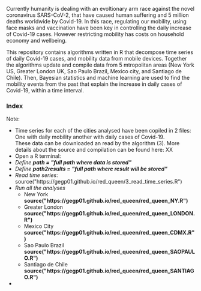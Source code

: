 Currently humanity is dealing with an evoltionary arm race against the novel coronavirus SARS-CoV-2, that have caused human suffering and 5 million deaths worldwide by Covid-19. In this race, regulating our mobility, using face masks and vaccination have been key in controlling the daily increase of Covid-19 cases. However restricting mobility has costs on household economy and wellbeing. 

This repository contains algorithms written in R that decompose time series of daily Covid-19 cases, and mobility data from mobile devices. Together the algorithms update and compile data from 5 mtropolitan areas (New York US, Greater London UK, Sao Paulo Brazil, Mexico city, and Santiago de Chile). Then, Bayesian statistics and machine learning are used to find the mobility events from the past that explain the increase in daily cases of Covid-19, within a time interval.

<h3>Index</h3>

Note: 

<ul>
  <li>Time series for each of the cities analysed have been copiled in 2 files: One with daily mobility another with daily cases of Covid-19. <br> These data can be downloaded an read by the algorithm (3). More details about the source and compilation can be found here: XX </li>

  <li>Open a R terminal:
  <li><i>Define <b>path = "full path where data is stored"</b></i></li>
  <li><i>Define <b>path2results = "full path where result will be stored"</b></i></li>
       <li><i>Read time series</i>: source("https://gegp01.github.io/red_queen/3_read_time_series.R")</li>
       <li><i>Run all the analyses</i><br>
         <ul>
           <li>New York <br> <b>source("https://gegp01.github.io/red_queen/red_queen_NY.R")</b></li>
           <li>Greater London <br> <b>source("https://gegp01.github.io/red_queen/red_queen_LONDON.R")</b></li>
           <li>Mexico City <br> <b>source("https://gegp01.github.io/red_queen/red_queen_CDMX.R")</b></li>
           <li>Sao Paulo Brazil <br> <b>source("https://gegp01.github.io/red_queen/red_queen_SAOPAULO.R")</b></li>
           <li>Santiago de Chile <br> <b>source("https://gegp01.github.io/red_queen/red_queen_SANTIAGO.R")</b></li>
         </ul>
       <li> 
  </ul>
